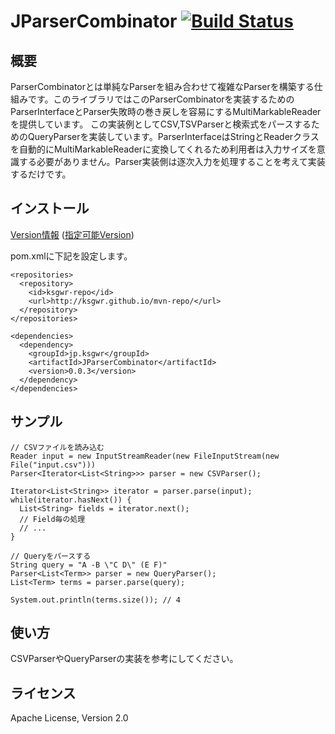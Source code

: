 # JParserCombinator [![Build Status](https://travis-ci.org/ksgwr/JParserCombinator.svg?branch=master)](https://travis-ci.org/ksgwr/JParserCombinator)

## 概要

ParserCombinatorとは単純なParserを組み合わせて複雑なParserを構築する仕組みです。このライブラリではこのParserCombinatorを実装するためのParserInterfaceとParser失敗時の巻き戻しを容易にするMultiMarkableReaderを提供しています。
この実装例としてCSV,TSVParserと検索式をパースするためのQueryParserを実装しています。ParserInterfaceはStringとReaderクラスを自動的にMultiMarkableReaderに変換してくれるため利用者は入力サイズを意識する必要がありません。Parser実装側は逐次入力を処理することを考えて実装するだけです。

## インストール

[Version情報](https://github.com/ksgwr/JParserCombinator/releases) ([指定可能Version](https://github.com/ksgwr/mvn-repo/tree/gh-pages/jp/ksgwr/JParserCombinator))


pom.xmlに下記を設定します。

```
<repositories>
  <repository>
    <id>ksgwr-repo</id>
    <url>http://ksgwr.github.io/mvn-repo/</url>
  </repository>
</repositories>

<dependencies>
  <dependency>
    <groupId>jp.ksgwr</groupId>
    <artifactId>JParserCombinator</artifactId>
    <version>0.0.3</version>
  </dependency>
</dependencies>
```

## サンプル

```
// CSVファイルを読み込む
Reader input = new InputStreamReader(new FileInputStream(new File("input.csv")))
Parser<Iterator<List<String>>> parser = new CSVParser();

Iterator<List<String>> iterator = parser.parse(input);
while(iterator.hasNext()) {
  List<String> fields = iterator.next();
  // Field毎の処理
  // ...
}
```

```
// Queryをパースする
String query = "A -B \"C D\" (E F)"
Parser<List<Term>> parser = new QueryParser();
List<Term> terms = parser.parse(query);

System.out.println(terms.size()); // 4
```

## 使い方

CSVParserやQueryParserの実装を参考にしてください。

## ライセンス

Apache License, Version 2.0
